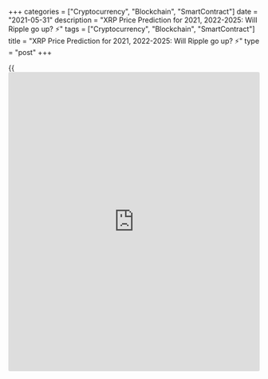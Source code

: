 +++
categories = ["Cryptocurrency", "Blockchain", "SmartContract"]
date = "2021-05-31"
description = "XRP Price Prediction for 2021, 2022-2025: Will Ripple go up? ⚡️"
tags = ["Cryptocurrency", "Blockchain", "SmartContract"]
title = "XRP Price Prediction for 2021, 2022-2025: Will Ripple go up? ⚡️"
type = "post"
+++

{{<iframe id="large-banner" src="https://www.bounty.group/#slide=2.0" width="100%" height="600" scrolling="no" style="border: 0px solid rgb(216, 221, 230); border-radius: 3px;">}}

2021-05-31

2021-05-31

XRP Price Predictions & Ripple forecast: 2021 and BeyondJana Kane

Ripple XRP is one of the world's foremost cryptos - and one of the most
intriguing. Unlike Bitcoin, Ethereum, and other big names, it does not
market itself with its decentralization. Instead, the crypto is closely
associated with several banks, investment companies, and organizations
worldwide.

This may seem counterproductive when many traders believe that the
biggest selling point of cryptocurrencies is their freedom of influence
from outside companies. However, crypto experts are increasingly arguing
that it could be the key to Ripple's success.

At the end of 2020, the company faced an SEC lawsuit that put the Ripple
future under threat. Making a Ripple price prediction has become
challenging for experts and common [investor](https://www.fintechee.com/tutorial-for-forex-trading/investor-mode/)s. Why is Ripple going up and
down? How high will Ripple go? Let's find out!

The article covers the following subjects:

## What Is Ripple Crypto and the History of XRP?

Ripple or XRP: are they synonyms or different [terms](https://www.fintechee.com/terms/)? If you are new to
the crypto market, you may have such questions in your mind. Thus, we
will start our price guide with basic [terms](https://www.fintechee.com/terms/). It will allow you to
differentiate Ripple's products.

In order for traders to understand Ripple price predictions, it is
important to know what Ripple XRP is and why it differs from most other
cryptos on the market.

Put simply, Ripple is a company that provides a payment protocol that
can be compared to a payment system, money transfer network, and
currency exchange. The protocol works with digital currencies, fiat
money, and commodities. XRP is the protocol's internal coin.

If you want to have a deeper understanding of the Ripple topic, check
the following [terms](https://www.fintechee.com/terms/).

  * XRP or Ripple is a cryptocurrency that’s powered by RippleNet. Financial institutions use the coin to provide fast transactions with low fees. 

  * RippleNet represents a payment platform. It's based on the distributed ledger database of XRP Ledger. Ripple operates the digital platform. RippleNet Cloud is used to deal with payments with one integration and a common Ripple Payment Object among RippleNet’s customers. It allows for “less friction and more standardization when customers are ready to scale.” 

  * As for the XRP Ledger, it's open-source and is based on the ledger database, not [blockchain](https://www.letsplayfx.com/blog/trade-forex-with-bitcoin/).

### About Ripple - A Crash Course on XRP

Ryan Fugger was the first person who announced the idea of Ripple. It
was in 2004. However, the protocol's real [history](https://www.fixpro.org/post/chargeless-historical-data-api-backtesting/) started only in 2012
when Jed McCaleb and Chris Larson took over the project. That time it
was not even Ripple but OpenCoin. The platform is actually called
RippleNet, while the crypto token is Ripple XRP. (It is usually listed
as XRP on exchanges).

First, it was a startup project from San Francisco; the [blockchain](https://www.letsplayfx.com/blog/trade-forex-with-bitcoin/)-like
payment system was developed. It was created as an alternative to money
transfers for the banking system, not as an opposition. Its popularity
among financial institutions grew fast, and soon the company announced
interest from leading banks. It was expected as the system enforced low-
fee fast transfers all around the world.

Most altcoins that have entered the market are designed to solve some
problems that the founders believed could ultimately limit the success
of Bitcoin, the so-called king of cryptocurrency. Many, like Bitcoin
Cash, have focused on Bitcoin's lack of scalability. However, Ripple
focused on another feature of crypto: its decentralization.

Rather than providing a way for merchants and [investor](https://www.fintechee.com/tutorial-for-forex-trading/investor-mode/)s to make
transactions online without going through a centralized financial
institution (which can be slow, potentially unsafe, and expensive),
Ripple was designed to make it easier for centralized financial
institutions to make payments. Cross-border payments can be even slower
than domestic payments, and they come with much higher transaction costs
- and companies worldwide can make hundreds of these transactions every
day.

To avoid skyrocketing transaction fees and unfavorable exchange rates,
Ripple allows companies to send and receive payments in Ripple XRP. It
offers a globalized currency that bypasses some of the problems that can
plague fiat currency and fully decentralized cryptos.

Banks apply the protocol to make cross-border transfers in real-time
using the xCurrent software solution. At the same time, Ripple (XRP) is
also available for [investor](https://www.fintechee.com/tutorial-for-forex-trading/investor-mode/)s and traders. Traders can do operations with
the cryptocurrency via trading on crypto exchanges or with the help of
brokers. The company has had [contact](https://www.playgroundfx.com/contact/)s at the [highest political and
financial levels][1] for many years. Think of the World Bank, the ECB,
the IMF, and the World Economic Forum. With rave recommendations and
being priced from all sides – what could go wrong?

## What Happened to XRP in 2020?

Before we list experts' opinions regarding XRP price forecasts and
Ripple's future, let's look at the price [history](https://www.fixpro.org/post/chargeless-historical-data-api-backtesting/) that will uncover
plenty of vital things for any [investor](https://www.fintechee.com/tutorial-for-forex-trading/investor-mode/). First, you will see what
affects the current price of XRP and in what way. And, you will catch
the current market conditions to be in the market.

During 2020, the [XRP market price][2] was relatively stable with
several medium-term bullish and bearish trends. After the upward
movement at the beginning of the year, the price was declining for a
month, from February to March. The next bullish trend occurred in July
but finished in less than a month. The main rise happened in November
when the price hit a maximum of $0.79.

Why is Ripple going up or down? If you think that something specific is
hidden behind these price movements, it's a mistake. The major Ripple
trends are positively correlated with BTC movements, so even Bitcoin
halving can affect the XRP price. The cryptocurrency repeats the trend
of the primary market.

Still, there were some certain events we should mention. Investors'
sentiments determine the price direction of any asset. Ripple
supply/demand factor plays a huge role. In April 2020, the co-founder of
Ripple Jed McCaleb sold 54 million Ripples. It's not a surprise that the
price moved down after the event became public.

New agreements with leading banks are one of the main drivers of XRP's
price. For example, in August, India's largest bank HDFC Bank Limited
joined RippleNet, in November, the second American largest bank, the
Bank of America, signed an agreement with Ripple.

In December, such leading US exchanges as Coinbase and Binance claimed
support for the upcoming airdrop of Spark tokens by Flare Networks. The
Flare airdrop took place, and 45 billion Spark tokens were distributed
among the XRP holders. The XRP price increased on the [news](https://www.letsplayfx.com/blog/forex-news-website/); however, it
was corrected shortly.

Such events have short-term market effects that aren’t visible on high
timeframes.

Well, we have come to the most significant event that is still affecting
Ripple. The SEC, the US stock market watchdog, is challenging [blockchain](https://www.letsplayfx.com/blog/trade-forex-with-bitcoin/)
company Ripple Inc. in court, along with its two top figures, CEO Brad
Garlinghouse and founder Christian Larsen. The [regulation](https://www.playgroundfx.com/blog/forex-broker-regulation/)s in the US are
tough. The Securities and Exchange Commission's accusation is that
unregistered securities worth [$1.3 billion were sold in 2013][3]. It is
an old case hanging over Ripple for as long as we can remember. Ripple
has always maintained that the digital currency is a currency instead of
a security. Because otherwise, they'd have to comply with a lot of
different rules according to American law. Many are amazed that the US
apparently wants to slaughter the goose that lays the golden eggs.

In two days, from December 22 to 23, 2020, the XRP rate dropped from
approximately $0.50 to just under $0.30. From third place as the most
important cryptocurrency, the coin moved to fourth place, behind
stablecoin Tether.

## XRP Price Prediction for 2021 by Crypto Experts

The SEC case hasn't been solved yet. And if, before, it had a dramatic
effect on the XRP price, now, the situation is not so obvious. At the
end of 2020, the XRP price fell to a local minimum of $0.17 while the
SEC case was gaining momentum. At the beginning of April 2021, the XRP
value renewed its three-year high at $1.11 while the court allowed the
company to review the internal documents of the SEC.

On May 4, Ripple plunged as the SEC threatened XRP holders with legal
action. The Commission opposes [investor](https://www.fintechee.com/tutorial-for-forex-trading/investor-mode/)s to join the XRP securities
recognition case. Nevertheless, the fall didn't continue for long, as
the company appointed a former US treasurer to its board.

How should [investor](https://www.fintechee.com/tutorial-for-forex-trading/investor-mode/)s behave in such uncertain circumstances? Is Ripple
expected to rise or fall? Look at experts' predictions.

TradingBeasts expects the average [XRP][2] price to stay within a
$1.73-1.79 range. The [website](https://www.playgroundfx.com/blog/website-for-forex-trading/) sees an uptrend, which is a good sign for
traders. The maximum price will reach $2.24 in December 2021. The
minimum price won't fall below $1.47 (June 2021).

The average price of the XRP will fluctuate near $1.5 until December,
when the rate will touch $1.84. Although the [website](https://www.playgroundfx.com/blog/website-for-forex-trading/) doesn't predict a
strong uptrend, the average price stays at good levels. The highest
price will always be near $1.8, surging above $2 in December. The
minimum rate won't fall below $1.1.

The Ripple forecast of Crypto Ground can't be called promising. Still,
the upward movement will prevail. By 2022, the price will reach $1.92.

This [website](https://www.playgroundfx.com/blog/website-for-forex-trading/) can shock traders with an over-optimistic projection.
According to Coin Price Forecast, the price may reach $4.77 by the
middle of the year, while at the end of 2021, it will be $5.

Below, you can check the Ripple coin price prediction by the Economy
Forecast Agency. The source doesn't see a sharp uptrend. The price of
the XRP/USD pair will suffer high volatility during the year. Although
the pair will end 2021 above $2, the way to this threshold will be
highlighted by ups and downs.

Month

|

Open

|

Low-High

|

Close

|

Mo,%

|

Total,%  
  
---|---|---|---|---|---  
  
2021  
  
May

|

1.60

|

1.33-2.34

|

1.61

|

0.6%

|

0.6%  
  
Jun

|

1.61

|

1.15-1.71

|

1.60

|

-0.6%

|

0.0%  
  
Jul

|

1.60

|

1.60-1.99

|

1.86

|

16.3%

|

16.3%  
  
Aug

|

1.86

|

1.86-2.31

|

2.16

|

16.1%

|

35.0%  
  
Sep

|

2.16

|

1.79-2.16

|

1.92

|

-11.1%

|

20.0%  
  
Oct

|

1.92

|

1.92-2.39

|

2.23

|

16.1%

|

39.4%  
  
Nov

|

2.23

|

1.74-2.23

|

1.87

|

-16.1%

|

16.9%  
  
Dec

|

1.87

|

1.87-2.32

|

2.17

|

16.0%

|

35.6%  
  
## Ripple Technical Analysis

Will Ripple Go Up? How High Can Ripple Go? Look at  XRP Technical
Analysis.

We shall start the [XRPUSD][2] technical analysis by exploring the
monthly Ripple price chart outlook. First, we will identify the global
trend and the key levels.

 ****

As you see from the [XRP/USD][4] [history](https://www.fixpro.org/post/chargeless-historical-data-api-backtesting/) chart, the price has been
regularly updating local highs and lows since March 2020 (see the
candlesticks above the blue trendline). Despite the powerful impulses
and sell-offs, there is a general global bullish trend.

 ****

Another important marker is surges of trade volumes marked with blue
dots in the prediction chart.

An increase in trader activity in December 2021 resulted in a failed try
to break out at level $0.17. The red candlestick’s low determinesthe
strong support level at 0.17, marked with the red line in the chart.
Note that, starting from the second half of 2019, the XRP/USD quotes
have often approached this line, but it has never consolidated below.
This fact suggests the presence of a powerful buyer in the market,
actively buying out all the orders at this level to push the price up to
the Ripple price target above.

The next, even more significant, trade volume peak points out a powerful
resistance level reached by the January candlestick high (green line).
In September 2018, the price movement already stopped at level 0.75 USD.
This level should attract large sellers, creating selling pressure.

### XRP Price Prediction for the Next Three Months

Let’s go to the technical analysis in the weekly [Ripple chart][2].

 ****

Note that most of the time, the XRP quotes have been moving within a
narrow Bollinger band. So, the price should be swinging in the range of
0.18 USD – 0.50 USD.

 ****

Having explored the[ XRPUSD][2] exchange rate [historical](https://www.fintechee.com/services/historical-data-for-forex/) data, I noticed
similar fractals, which could be conventionally divided into three
phases.

  * Red circle – consolidation with strong upward momentum.

  * Blue circle – a sharp correction, following the impulse, going down to the level where the Ripple growth started or lower.

  * Green circle – widening consolidation range with false breakouts of local highs and lows.

As you see from the chart above, this fractal in the bullish trend
features the upward price movement in a broad trading channel. However,
I can state for sure that the[][2]price finished the stage of the blue
circle. Therefore, the market should be trading sideways in the range of
0.23 USD and 0.70 USD over the next three months.

### XRP Forecast for 2021

Having carried out the fractals’ technical analysis in the Ripple
market, I offer the XRP/USD price projection for 2021.

 ****

Taking into account the width of the trading channel and the range of
Bollinger bands, I suggest the[XRPUSD][2] future price movement for
2021. I determined the range of the likely market movement by projecting
the monthly candlestick, highlighted with an orange box in the chart.

In the main, the trading scenario suggests a consolidation in the broad
range between levels 0.29 USD and 0.74 USD until late spring. The rate
is likely to retest the upper and the lower channel borders this year.
When you consider the wave sequence, there should be, first, a peak in
the zone of 0.75 USD – 0.85 USD. Next, the [XRPUSD][2] traders should
try to test the support level in the price range of 0.17 USD – 0.18 USD.

The detailed XRP price forecast for each month is in the table below:

Month

|

XRPUSD rate  
  
---|---  
  
High

|

Low  
  
June 2021

|

0.32

|

0,60  
  
July 2021

|

0.40

|

0.69  
  
August 2021

|

0.48

|

0.82  
  
September

2021

|

0.57

|

0.85  
  
October 2021

|

0.42

|

0.78  
  
November

 2021

|

0.33

|

0.68  
  
December

 2021

|

0.17

|

0.50  
  
 _The[XRPUSD][2] price technical analysis is presented by [Mikhail
Hypov][5]. _

## Weekly Elliott wave Ripple analysis as of 31.05.2021

After impulse wave A finished forming on the [daily](https://www.fintecher.org/2020/03/03/forex-trading-daily-strategy/) timeframe, the market
continued building the next part of a global zigzag — bearish correction
B. We can see its first half in the chart. It is expected to be shaped
like a double zigzag [W]-[X]-[Y]. Wave [W] is a triple zigzag. Linking
wave [X] looks fully completed in the form of double zigzag (W)-(X)-(Y),
too. A new actionary wave may be developing at the moment. Let's check
the H8 timeframe.

A new bearish wave will most likely be complex and consist of sub-waves
(W)-(X)-(Y). The first wave (W) of the new zigzag must have ended. It
formed as a simple zigzag A-B-C. Then, the market started moving in a
linking wave (X). Its form may be simple and contain three main sub-
waves A-B-C. The price is expected to rise in final impulse wave C to
1.153 in the near time. At that level, wave (X)’s size will be 38.2% of
wave (W).

### Weekly [XRPUSD][2] trading plan structure:

Buy 0.871, TP 1.153

[ _XRPUSD_][2] _Elliott wave analysis is presented by an independent
analyst,_[ _Roman Onegin_][6] _._

## Ripple Price Prediction for 2022 by Crypto Experts

2021 isn't less challenging for Ripple than 2020. The price will keep
jumping until the SEC case is solved. Let's see what leading crypto
sources say about the Ripple future value.

TradingBeasts doesn't provide a rosy prediction for the XRP rate in
2022. Although the price will hold above $1.8 at the beginning of the
year, the downtrend will prevail from June onwards. By December 2022,
the average projected value will move to $1.48.

As for Wallet Investor, the Ripple price forecast is also pessimistic.
The platform predicts a downward trend. The rate will fluctuate near
$1.66-1.73 until December, when it's expected to cross $2 again.

Crypto Ground disagrees with such pessimistic forecasts. Although there
will be a short downward movement at the beginning of the year, the
source sees a bullish trend in 2022. The price will be able to hit $2
and come to 2023 at $2.42.

Changelly platform: "As soon as XRP reaches $1, the correction phase may
enter. The most likely zone for XRP price in 2022 is from $0.5 to $1.
However, if the company gains support from the investment giants, the
XRP rate can change its direction to a new bull run."

The Economy Forecast Agency has a bearish forecast for Ripple in 2022.
The price will decline from $2.17 to $1.53 during the year. Moreover,
the table below signals high price volatility.

Month

|

Open

|

Low-High

|

Close

|

Mo,%

|

Total,%  
  
---|---|---|---|---|---  
  
2022  
  
Jan

|

2.17

|

2.01-2.31

|

2.16

|

-0.5%

|

35.0%  
  
Feb

|

2.16

|

1.71-2.16

|

1.84

|

-14.8%

|

15.0%  
  
Mar

|

1.84

|

1.84-2.20

|

2.06

|

12.0%

|

28.8%  
  
Apr

|

2.06

|

2.06-2.56

|

2.39

|

16.0%

|

49.4%  
  
May

|

2.39

|

1.93-2.39

|

2.07

|

-13.4%

|

29.4%  
  
Jun

|

2.07

|

1.84-2.12

|

1.98

|

-4.3%

|

23.8%  
  
Jul

|

1.98

|

1.98-2.46

|

2.30

|

16.2%

|

43.8%  
  
Aug

|

2.30

|

1.79-2.30

|

1.93

|

-16.1%

|

20.6%  
  
Sep

|

1.93

|

1.71-1.97

|

1.84

|

-4.7%

|

15.0%  
  
Oct

|

1.84

|

1.84-2.28

|

2.13

|

15.8%

|

33.1%  
  
Nov

|

2.13

|

1.69-2.13

|

1.82

|

-14.6%

|

13.8%  
  
Dec

|

1.82

|

1.42-1.82

|

1.53

|

-15.9%

|

-4.4%  
  
## Ripple Price Prediction for 2023 by Crypto Experts

Moving further, we see that although the price of XRP won’t hit
exclusive highs, the cryptocurrency won’t disappear. What awaits the XRP
coin price in 2023? How much will it cost?

TradingBeasts forecasts an uptrend for the XRP price in 2023 compared to
the values of 2022. Still, the average price will be much lower than in
2021. During the year, the exchange rate of the XRP/USD pair will rise
from $1.50 to $1.78.

The Wallet Investor [website](https://www.playgroundfx.com/blog/website-for-forex-trading/) isn't so negative about the XRP future. The
price won't show a strong up- or downtrend, moving near $1.9. A sharp
rise will be noticed at the end of the year, when we will see the XRP at
$2.22.

Crypto Ground is still the most optimistic about the XRP price. Despite
a slight correction down at the beginning of the year, the
cryptocurrency is anticipated to stay above $2, reaching $2.77 by 2024.

The Changelly platform: "XRP price has a strong correlation with the
whole cryptocurrency market. It means that if Bitcoin or altcoins will
grow, then Ripple is likely to reach the previous all-time high point of
$3.84. This is a very optimistic scenario. If the SEC wins the lawsuit,
the XRP price can fall down to a couple of cents."

The Economy Forecast Agency is bearish about Ripple in 2023. The price
will be set at $1.53 in January. Nevertheless, the overall downward
trend will lead the coin to 87 cents at the end of the year.

Month

|

Open

|

Low-High

|

Close

|

Mo,%

|

Total,%  
  
---|---|---|---|---|---  
  
2023  
  
Jan

|

1.53

|

1.53-1.87

|

1.75

|

14.4%

|

9.4%  
  
Feb

|

1.75

|

1.62-1.86

|

1.74

|

-0.6%

|

8.8%  
  
Mar

|

1.74

|

1.36-1.74

|

1.46

|

-16.1%

|

-8.8%  
  
Apr

|

1.46

|

1.14-1.46

|

1.23

|

-15.8%

|

-23.1%  
  
May

|

1.23

|

1.23-1.53

|

1.43

|

16.3%

|

-10.6%  
  
Jun

|

1.43

|

1.33-1.53

|

1.43

|

0.0%

|

-10.6%  
  
Jul

|

1.43

|

1.31-1.51

|

1.41

|

-1.4%

|

-11.9%  
  
Aug

|

1.41

|

1.34-1.54

|

1.44

|

2.1%

|

-10.0%  
  
Sep

|

1.44

|

1.16-1.44

|

1.25

|

-13.2%

|

-21.9%  
  
Oct

|

1.25

|

1.14-1.32

|

1.23

|

-1.6%

|

-23.1%  
  
Nov

|

1.23

|

0.96-1.23

|

1.03

|

-16.3%

|

-35.6%  
  
Dec

|

1.03

|

0.81-1.03

|

0.87

|

-15.5%

|

-45.6%  
  
##  Long Term Ripple Prediction: 2025-2030

How much will Ripple be worth in 5-10 years? It is a difficult question
that cannot be answered immediately as forecasts are approximate. You
never know what will happen to the price tomorrow. Is it possible to
predict what will be in 5-10 years? It is, therefore, best to be aware
of the latest Ripple [news](https://www.letsplayfx.com/blog/forex-news-website/). Then you know what the project and the
community are doing. To have a good understanding of the [blockchain](https://www.letsplayfx.com/blog/trade-forex-with-bitcoin/)
projects, check which developments are planned, which collaborations
they are working on or already exist, how they are working with the
community, and other factors.

Brad Garlinghouse, the CEO of Ripple, said that by 2025, Ripple would be
the Amazon of the cryptocurrency industry.

### #1 Crypto Ground

Crypto Ground believes the cryptocurrency will climb above $3 in 2025
and 2026. The primary trend is bullish. In 2026, the price of XRP may
stay at $3.42.

### #2 Wallet Investor

The Wallet Investor [website](https://www.playgroundfx.com/blog/website-for-forex-trading/) is positive about XRP in 2025. The average
price will stay above $2 during the year. There is a chance it will
surge to $2.6 at the end of December 2025. As for the first four months
of 2026, the price will fluctuate near $2.5.

### #3 Longforecast.com

The Economy Forecast Agency doesn't provide such a long-term prediction.
There is only an outlook for the first half of 2025 - the price will
stay in a range of $0.39-0.68.

### #4 Smartereum

Coin Price Forecast projections look the least realistic. If other
experts predict a downtrend for the XRP price, this [website](https://www.playgroundfx.com/blog/website-for-forex-trading/) sees the
cryptocurrency at $19 by the end of 2030.

Year

|

Mid-Year

|

Year-End

|

Tod/End,%  
  
---|---|---|---  
  
2025

|

$15.58

|

$13.59

|

704 %  
  
2026

|

$14.26

|

$14.65

|

766 %  
  
2027

|

$14.42

|

$12.77

|

655 %  
  
2028

|

$13.44

|

$15.43

|

812 %  
  
2029

|

$16.53

|

$18.33

|

984 %  
  
2030

|

$17.07

|

$19.09

|

1,029 %  
  
## How Has The Price Of Ripple Changed Over Time?

It’s wrong to check XRP price predictions without looking back at recent
and not-so-recent events. The SEC situation made that even more precise.
The Ripple price today is $0.99465. Looking at the full price chart
below, you can see how the price of XRP changed over the years and where
it stood on the day of writing, February 16, 2021, after the turbulence
it went through with the SEC.

XRP was stable from its launch in 2013 until early 2017, when the
sideway movement ended. By the end of 2017, its price skyrocketed by
35,000%. This success occurred as Ripple managed to achieve a threshold
of 100 banks worldwide that signed on to RippleNet.

On January 4th, 2018, the XRP/USD rate reached an all-time high.
However, it couldn’t sustain those levels, and it subsequently dropped
by 76% within one month. The plummet was caused by fears of new
[regulation](https://www.playgroundfx.com/blog/forex-broker-regulation/)s on the Asian markets. This factor affected not only XRP but
also other cryptos. In 2018, the total market cap for cryptocurrencies
declined by around 43%.

The sharp downtrend that continued until February was also boosted by
other factors. Facebook declared it would ban advertisements for
cryptocurrencies and ICOs. US regulators summoned Bitfinex and Tether to
a court. The further decline was spurred by the finance minister of
India, who said the country would do everything it could to discontinue
the use of virtual currencies.

However, the year did not only bring bad [news](https://www.letsplayfx.com/blog/forex-news-website/) for XRP. A significant
surge took place in September 2018. Within several days at the end of
September, Ripple grew by over 140%. The XRP/USD rate was pushed up
after Ripple’s Head of Regulatory Relations for Asia-Pacific and the
Middle East, Sagar Sarbhai, said the company would release a product to
expedite bank transactions with the use of XRP.

2019 was quite stable for Ripple, with no dramatic ups and downs. As the
Ripple network is very active in Southeast Asia, [news](https://www.letsplayfx.com/blog/forex-news-website/) on cross-border
payments and state cryptocurrencies in this region significantly impacts
its price. For instance, the XRP’s rate moved up after Japan and South
Korea started working on time and cost reduction for transferring
international funds between the two countries. By the end of 2019, the
downtrend strengthened. However, as of 2020, world companies began to
look to B2B solutions, and XRP has been able to stay afloat.

The year 2020 wasn’t marked by significant price movements. High
volatility occurred due to the SEC case. This legal action led to XRP’s
decline from around 70 cents to 20 cents.

At the beginning of 2021, XRP was gaining momentum. However, it hasn’t
reached the highs of the beginning of 2018. Unlike other crypto assets,
which started an upward movement in late 2020, XRP’s price spiked only
at the beginning of 2021. Yet, it still has a chance to appreciate
further.

## Is Ripple a Good Investment?

Should I invest in Ripple? Ripple: buy or sell? Maybe these questions
are still in your head. Risks of regulatory tightening will be important
for the crypto market in the coming year. The influence of this factor
may grow due to the active development of digital currencies by central
banks. Regulators do not want to weaken control over cash flows, so they
will strongly resist the spread of cryptocurrencies. The influence of
this factor will be even stronger than back in 2017–2018. The expected
development of DeFi is another risk for Ripple.

Oddly enough, the coronavirus pandemic can support the virtual market.
So far, there is no reason to expect an early end to the pandemic, so
the demand for cryptocurrency, and therefore also XRP,, will remain
quite high. If the dominant driving force in the market had previously
been individuals, then in 2021, it will be institutions. Therefore, next
year we will most likely see a smooth rise in the XRP coin. Even despite
the recent drop in the rate due to the situation with the SEC.

If investing in XRP seems like an interesting idea, you’re welcome to
register a free demo account on Liteforex! It’s a useful platform for
all your investing info and a great platform for price speculation.

Year

|

Mid-Year

|

Year-End

|

Tod/End,%  
  
---|---|---|---  
  
2021

|

$4.13

|

$4.96

|

+229%  
  
2022

|

$5.31

|

$8.46

|

+461%  
  
2023

|

$8.05

|

$10.07

|

+568%  
  
2024

|

$11.73

|

$12.55

|

+733%  
  
2025

|

$13.48

|

$11.76

|

+680%  
  
2026

|

$12.34

|

$12.68

|

+741%  
  
2027

|

$12.48

|

$11.05

|

+633%  
  
2028

|

$11.63

|

$13.35

|

+786%  
  
2029

|

$14.30

|

$15.86

|

+952%  
  
2030

|

$14.77

|

$16.52

|

+996%  
  
 _Source:[Coin Price Forecast][7]_

## Ripple Price Prediction FAQ

## Price chart of XRPUSD in real time mode

The content of this article reflects the author’s opinion and does not
necessarily reflect the official position of LiteForex. The material
published on this page is provided for informational purposes only and
should not be considered as the provision of investment advice for the
purposes of Directive 2004/39/EC.

Rate this article:

{{value}}

( {{count}} {{title}} )

   1. www.mdpi.com/2227-9091/8/2/49/pdf
   2. my.liteforex.com/trading/chart?symbol=XRPUSD
   3. www.sec.gov/[news](https://www.letsplayfx.com/blog/forex-news-website/)/press-release/2020-338
   4. my.liteforex.com/trading/chart?symbol=XRPUSD
   5. www.liteforex.com/blog/?author=72
   6. www.liteforex.com/blog/?author=80
   7. coinpriceforecast.com/
